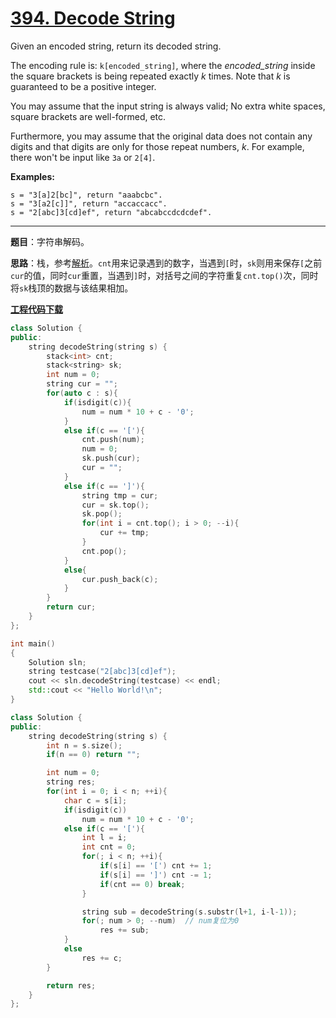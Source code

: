 # [394. Decode String](https://leetcode.com/problems/decode-string/)

Given an encoded string, return its decoded string.

The encoding rule is: `k[encoded_string]`, where the *encoded_string* inside the square brackets is being repeated exactly *k* times. Note that *k* is guaranteed to be a positive integer.

You may assume that the input string is always valid; No extra white spaces, square brackets are well-formed, etc.

Furthermore, you may assume that the original data does not contain any digits and that digits are only for those repeat numbers, *k*. For example, there won't be input like `3a` or `2[4]`.

**Examples:**

```
s = "3[a]2[bc]", return "aaabcbc".
s = "3[a2[c]]", return "accaccacc".
s = "2[abc]3[cd]ef", return "abcabccdcdcdef".
```

-----

**题目**：字符串解码。

**思路**：栈，参考[解析](https://leetcode.com/problems/decode-string/discuss/87534/Simple-Java-Solution-using-Stack/92413)。`cnt`用来记录遇到的数字，当遇到`[`时，`sk`则用来保存`[`之前`cur`的值，同时`cur`重置，当遇到`]`时，对括号之间的字符重复`cnt.top()`次，同时将`sk`栈顶的数据与该结果相加。

[**工程代码下载**](https://github.com/shenkh/leetcode)

```cpp
class Solution {
public:
    string decodeString(string s) {
        stack<int> cnt;
        stack<string> sk;
        int num = 0;
        string cur = "";
        for(auto c : s){
            if(isdigit(c)){
                num = num * 10 + c - '0';
            }
            else if(c == '['){
                cnt.push(num);
                num = 0;
                sk.push(cur);
                cur = "";
            }
            else if(c == ']'){
                string tmp = cur;
                cur = sk.top();
                sk.pop();
                for(int i = cnt.top(); i > 0; --i){
                    cur += tmp;
                }
                cnt.pop();
            }
            else{
                cur.push_back(c);
            }
        }
        return cur;
    }
};

int main()
{
    Solution sln;
    string testcase("2[abc]3[cd]ef");
    cout << sln.decodeString(testcase) << endl;
    std::cout << "Hello World!\n";
}
```

```cpp
class Solution {
public:
    string decodeString(string s) {
        int n = s.size();
        if(n == 0) return "";

        int num = 0;
        string res;
        for(int i = 0; i < n; ++i){
            char c = s[i];
            if(isdigit(c))
                num = num * 10 + c - '0';
            else if(c == '['){
                int l = i;
                int cnt = 0;
                for(; i < n; ++i){
                    if(s[i] == '[') cnt += 1;
                    if(s[i] == ']') cnt -= 1;
                    if(cnt == 0) break;
                }

                string sub = decodeString(s.substr(l+1, i-l-1));
                for(; num > 0; --num)  // num复位为0
                    res += sub;
            }
            else
                res += c;
        }

        return res;
    }
};
```

